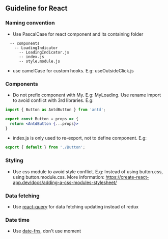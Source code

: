 ## Guideline for React

### Naming convention 
- Use PascalCase for react component and its containing folder

```
  -- components
    -- LoadingIndicator
      -- LoadingIndicator.js
      -- index.js
      -- style.module.js
```

- use camelCase for custom hooks. E.g: useOutsideClick.js
  
### Components
- Do not prefix component with My. E.g: MyLoading. Use rename import to avoid conflict with 3rd libraries. E.g:

```jsx
import { Button as AntdButton } from 'antd';

export const Button = props => {
  return <AntdButton {...props}>
}

```
- index.js is only used to re-export, not to define component. E.g: 
```js
export { default } from './Button';
```

### Styling
- Use css module to avoid style conflict. E.g: Instead of using button.css, using button.module.css. More information: https://create-react-app.dev/docs/adding-a-css-modules-stylesheet/
  
### Data fetching
- Use [react-query](https://react-query.tanstack.com/) for data fetching updating instead of redux

### Date time
- Use [date-fns](https://date-fns.org/), don't use moment